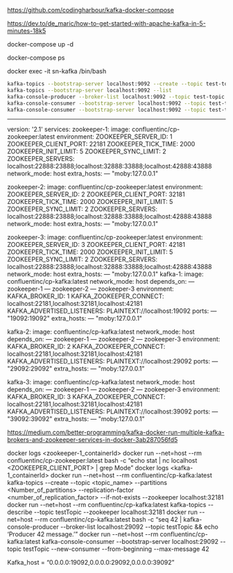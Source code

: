 https://github.com/codingharbour/kafka-docker-compose

https://dev.to/de_maric/how-to-get-started-with-apache-kafka-in-5-minutes-18k5


docker-compose up -d

docker-compose ps

docker exec -it sn-kafka /bin/bash

```bash
kafka-topics --bootstrap-server localhost:9092 --create --topic test-topic --partitions 1 --replication-factor 1
kafka-topics --bootstrap-server localhost:9092 --list
kafka-console-producer --broker-list localhost:9092 --topic test-topic
kafka-console-consumer --bootstrap-server localhost:9092 --topic test-topic
kafka-console-consumer --bootstrap-server localhost:9092 --topic test-topic --from-beginning
```





---


version: '2.1'
services:
 zookeeper-1:
   image: confluentinc/cp-zookeeper:latest
   environment:
     ZOOKEEPER_SERVER_ID: 1
     ZOOKEEPER_CLIENT_PORT: 22181
     ZOOKEEPER_TICK_TIME: 2000
     ZOOKEEPER_INIT_LIMIT: 5
     ZOOKEEPER_SYNC_LIMIT: 2
     ZOOKEEPER_SERVERS: localhost:22888:23888;localhost:32888:33888;localhost:42888:43888
   network_mode: host
   extra_hosts:
     — "moby:127.0.0.1"
 
 zookeeper-2:
   image: confluentinc/cp-zookeeper:latest
   environment:
     ZOOKEEPER_SERVER_ID: 2
     ZOOKEEPER_CLIENT_PORT: 32181
     ZOOKEEPER_TICK_TIME: 2000
     ZOOKEEPER_INIT_LIMIT: 5
     ZOOKEEPER_SYNC_LIMIT: 2
     ZOOKEEPER_SERVERS: localhost:22888:23888;localhost:32888:33888;localhost:42888:43888
   network_mode: host
   extra_hosts:
     — "moby:127.0.0.1"
 
 zookeeper-3:
   image: confluentinc/cp-zookeeper:latest
   environment:
     ZOOKEEPER_SERVER_ID: 3
     ZOOKEEPER_CLIENT_PORT: 42181
     ZOOKEEPER_TICK_TIME: 2000
     ZOOKEEPER_INIT_LIMIT: 5
     ZOOKEEPER_SYNC_LIMIT: 2
     ZOOKEEPER_SERVERS: localhost:22888:23888;localhost:32888:33888;localhost:42888:43888
   network_mode: host
   extra_hosts:
     — "moby:127.0.0.1" 
 kafka-1:
   image: confluentinc/cp-kafka:latest
   network_mode: host
   depends_on:
     — zookeeper-1
     — zookeeper-2
     — zookeeper-3
   environment:
     KAFKA_BROKER_ID: 1
     KAFKA_ZOOKEEPER_CONNECT: localhost:22181,localhost:32181,localhost:42181
     KAFKA_ADVERTISED_LISTENERS: PLAINTEXT://localhost:19092
   ports:
     — "19092:19092"
   extra_hosts:
     — "moby:127.0.0.1"
 
 kafka-2:
   image: confluentinc/cp-kafka:latest
   network_mode: host
   depends_on:
     — zookeeper-1
     — zookeeper-2
     — zookeeper-3
   environment:
     KAFKA_BROKER_ID: 2
     KAFKA_ZOOKEEPER_CONNECT: localhost:22181,localhost:32181,localhost:42181
     KAFKA_ADVERTISED_LISTENERS: PLAINTEXT://localhost:29092
   ports:
     — "29092:29092"
   extra_hosts:
     — "moby:127.0.0.1"
 
 kafka-3:
   image: confluentinc/cp-kafka:latest
   network_mode: host
   depends_on:
     — zookeeper-1
     — zookeeper-2
     — zookeeper-3
   environment:
     KAFKA_BROKER_ID: 3
     KAFKA_ZOOKEEPER_CONNECT: localhost:22181,localhost:32181,localhost:42181
     KAFKA_ADVERTISED_LISTENERS: PLAINTEXT://localhost:39092
   ports:
     — "39092:39092"
   extra_hosts:
     — "moby:127.0.0.1"


<!--
extra_hosts:
  - "somehost:162.242.195.82"
  - "otherhost:50.31.209.229"
An entry with the ip address and hostname is created in /etc/hosts inside containers for this service, e.g:
  162.242.195.82  somehost
  50.31.209.229   otherhost
-->

https://medium.com/better-programming/kafka-docker-run-multiple-kafka-brokers-and-zookeeper-services-in-docker-3ab287056fd5

docker logs <zookeeper-1_containerId>
docker run --net=host --rm confluentinc/cp-zookeeper:latest bash -c “echo stat | nc localhost <ZOOKEEPER_CLIENT_PORT> | grep Mode”
docker logs <kafka-1_containerId>
docker run --net=host --rm confluentinc/cp-kafka:latest kafka-topics --create --topic <topic_name> --partitions <Number_of_partitions> --replication-factor <number_of_replication_factor> --if-not-exists --zookeeper localhost:32181
docker run --net=host --rm confluentinc/cp-kafka:latest kafka-topics --describe --topic testTopic --zookeeper localhost:32181
docker run --net=host --rm confluentinc/cp-kafka:latest bash -c “seq 42 | kafka-console-producer --broker-list localhost:29092 --topic testTopic && echo ‘Producer 42 message.’”
docker run --net=host --rm confluentinc/cp-kafka:latest kafka-console-consumer --bootstrap-server localhost:29092 --topic testTopic --new-consumer --from-beginning --max-message 42

Kafka_host = “0.0.0.0:19092,0.0.0.0:29092,0.0.0.0:39092”